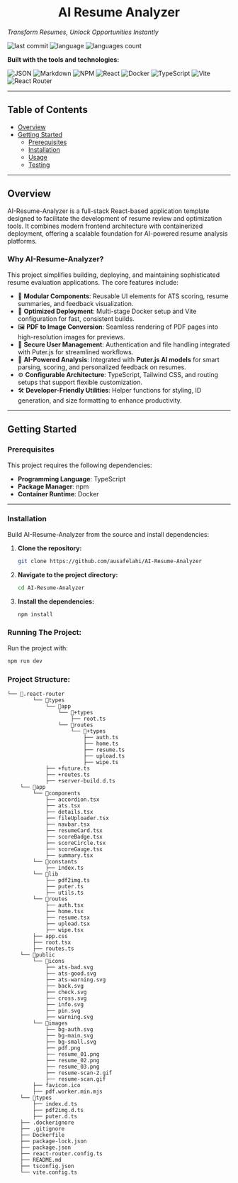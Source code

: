 <h1 align="center">AI Resume Analyzer</h1>

_Transform Resumes, Unlock Opportunities Instantly_

![last commit](https://img.shields.io/github/last-commit/ausafelahi/AI-Resume-Analyzer)
![language](https://img.shields.io/github/languages/top/ausafelahi/AI-Resume-Analyzer)
![languages count](https://img.shields.io/github/languages/count/ausafelahi/AI-Resume-Analyzer)

**Built with the tools and technologies:**

![JSON](https://img.shields.io/badge/-JSON-black?logo=json&logoColor=white)
![Markdown](https://img.shields.io/badge/-Markdown-black?logo=markdown&logoColor=white)
![NPM](https://img.shields.io/badge/-NPM-CB3837?logo=npm&logoColor=white)
![React](https://img.shields.io/badge/-React-61DAFB?logo=react&logoColor=black)
![Docker](https://img.shields.io/badge/-Docker-2496ED?logo=docker&logoColor=white)
![TypeScript](https://img.shields.io/badge/-TypeScript-3178C6?logo=typescript&logoColor=white)
![Vite](https://img.shields.io/badge/-Vite-646CFF?logo=vite&logoColor=white)
![React Router](https://img.shields.io/badge/-React_Router-CA4245?logo=react-router&logoColor=white)

---

## Table of Contents

- [Overview](#overview)
- [Getting Started](#getting-started)
  - [Prerequisites](#prerequisites)
  - [Installation](#installation)
  - [Usage](#usage)
  - [Testing](#testing)

---

## Overview

AI-Resume-Analyzer is a full-stack React-based application template designed to facilitate the development of resume review and optimization tools. It combines modern frontend architecture with containerized deployment, offering a scalable foundation for AI-powered resume analysis platforms.

### Why AI-Resume-Analyzer?

This project simplifies building, deploying, and maintaining sophisticated resume evaluation applications. The core features include:

- 🧩 **Modular Components**: Reusable UI elements for ATS scoring, resume summaries, and feedback visualization.
- 🚀 **Optimized Deployment**: Multi-stage Docker setup and Vite configuration for fast, consistent builds.
- 🖼️ **PDF to Image Conversion**: Seamless rendering of PDF pages into high-resolution images for previews.
- 🔐 **Secure User Management**: Authentication and file handling integrated with Puter.js for streamlined workflows.
- 🤖 **AI-Powered Analysis**: Integrated with **Puter.js AI models** for smart parsing, scoring, and personalized feedback on resumes.
- ⚙️ **Configurable Architecture**: TypeScript, Tailwind CSS, and routing setups that support flexible customization.
- 🛠️ **Developer-Friendly Utilities**: Helper functions for styling, ID generation, and size formatting to enhance productivity.

---

## Getting Started

### Prerequisites

This project requires the following dependencies:

- **Programming Language**: TypeScript  
- **Package Manager**: npm  
- **Container Runtime**: Docker  

---

### Installation

Build AI-Resume-Analyzer from the source and install dependencies:

1. **Clone the repository:**
   ```bash
   git clone https://github.com/ausafelahi/AI-Resume-Analyzer
2. **Navigate to the project directory:**
   ```bash
   cd AI-Resume-Analyzer
3. **Install the dependencies:**
   ```bash
   npm install
### Running The Project:
Run the project with:
```bash
npm run dev
```
### Project Structure:
```
└── 📁.react-router
        └── 📁types
            └── 📁app
                └── 📁+types
                    ├── root.ts
                └── 📁routes
                    └── 📁+types
                        ├── auth.ts
                        ├── home.ts
                        ├── resume.ts
                        ├── upload.ts
                        ├── wipe.ts
            ├── +future.ts
            ├── +routes.ts
            ├── +server-build.d.ts
    └── 📁app
        └── 📁components
            ├── accordion.tsx
            ├── ats.tsx
            ├── details.tsx
            ├── fileUploader.tsx
            ├── navbar.tsx
            ├── resumeCard.tsx
            ├── scoreBadge.tsx
            ├── scoreCircle.tsx
            ├── scoreGauge.tsx
            ├── summary.tsx
        └── 📁constants
            ├── index.ts
        └── 📁lib
            ├── pdf2img.ts
            ├── puter.ts
            ├── utils.ts
        └── 📁routes
            ├── auth.tsx
            ├── home.tsx
            ├── resume.tsx
            ├── upload.tsx
            ├── wipe.tsx
        ├── app.css
        ├── root.tsx
        ├── routes.ts
    └── 📁public
        └── 📁icons
            ├── ats-bad.svg
            ├── ats-good.svg
            ├── ats-warning.svg
            ├── back.svg
            ├── check.svg
            ├── cross.svg
            ├── info.svg
            ├── pin.svg
            ├── warning.svg
        └── 📁images
            ├── bg-auth.svg
            ├── bg-main.svg
            ├── bg-small.svg
            ├── pdf.png
            ├── resume_01.png
            ├── resume_02.png
            ├── resume_03.png
            ├── resume-scan-2.gif
            ├── resume-scan.gif
        ├── favicon.ico
        ├── pdf.worker.min.mjs
    └── 📁types
        ├── index.d.ts
        ├── pdf2img.d.ts
        ├── puter.d.ts
    ├── .dockerignore
    ├── .gitignore
    ├── Dockerfile
    ├── package-lock.json
    ├── package.json
    ├── react-router.config.ts
    ├── README.md
    ├── tsconfig.json
    └── vite.config.ts
```
